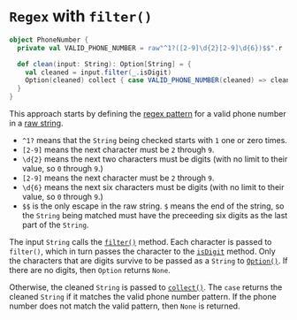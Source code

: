 #  `Regex` with `filter()`

```scala
object PhoneNumber {
  private val VALID_PHONE_NUMBER = raw"^1?([2-9]\d{2}[2-9]\d{6})$$".r

  def clean(input: String): Option[String] = {
    val cleaned = input.filter(_.isDigit)
    Option(cleaned) collect { case VALID_PHONE_NUMBER(cleaned) => cleaned }
  }
}
```

This approach starts by defining the [regex pattern][regex-pattern] for a valid phone number in a [raw string][raw-string].
- `^1?` means that the `String` being checked starts with `1` one or zero times.
- `[2-9]` means the next character must be `2` through `9`.
- `\d{2}` means the next two characters must be digits (with no limit to their value, so `0` through `9`.)
- `[2-9]` means the next character must be `2` through `9`.
- `\d{6}` means the next six characters must be digits (with no limit to their value, so `0` through `9`.)
- `$$` is the only escape in the raw string.
`$` means the end of the string, so the `String` being matched must have the preceeding six digits as the last part of the `String`.

The input `String` calls the [`filter()`][filter] method.
Each character is passed to `filter()`, which in turn passes the character to the [`isDigit`][isdigit] method.
Only the characters that are digits survive to be passed as a `String` to [`Option()`][option].
If there are no digits, then `Option` returns `None`.

Otherwise, the cleaned `String` is passed to [`collect()`][collect].
The `case` returns the cleaned `String` if it matches the valid phone number pattern.
If the phone number does not match the valid pattern, then `None` is returned.

[regex-pattern]: https://docs.oracle.com/javase/8/docs/api/java/util/regex/Pattern.html#java.util.regex.Pattern
[raw-string]: https://docs.scala-lang.org/overviews/core/string-interpolation.html
[filter]: https://www.scala-lang.org/api/2.13.4/scala/collection/StringOps.html#filter(pred:Char=%3EBoolean):String
[isdigit]: https://www.scala-lang.org/api/2.13.4/scala/Char.html#isDigit:Boolean
[option]: https://www.scala-lang.org/api/2.13.4/scala/Option.html
[collect]: https://www.scala-lang.org/api/2.13.4/scala/Option.html#collect[B](pf:PartialFunction[A,B]):Option[B]
